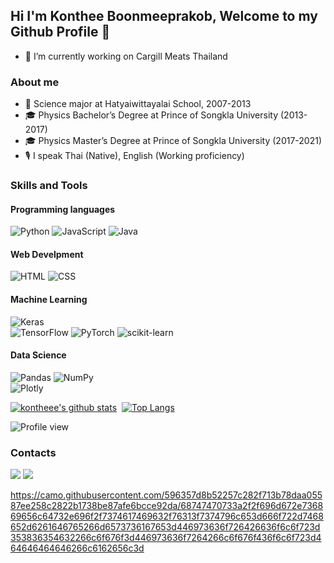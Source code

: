 ## Hi I'm Konthee Boonmeeprakob, Welcome to my Github Profile 👋
- 🔭 I’m currently working on Cargill Meats Thailand


### About me
- 🏫 Science major at	Hatyaiwittayalai School, 2007-2013
- 🎓 Physics Bachelor’s Degree at Prince of Songkla University (2013-2017)
- 🎓 Physics Master’s Degree at Prince of Songkla University (2017-2021)
- 🎙 I speak Thai (Native), English 󠁧󠁢󠁥󠁮(Working proficiency)


### Skills and Tools

#### Programming languages
![Python](https://img.shields.io/badge/python-3670A0?style=for-the-badge&logo=python&logoColor=ffdd54) 
![JavaScript](https://img.shields.io/badge/javascript-%23323330.svg?style=for-the-badge&logo=javascript&logoColor=%23F7DF1E) 
![Java](https://img.shields.io/badge/java-%23ED8B00.svg?style=for-the-badge&logo=java&logoColor=white)

#### Web Develpment
![HTML](https://img.shields.io/badge/HTML-3670A0?style=for-the-badge&logo=html5&logoColor=white)
![CSS](https://img.shields.io/badge/CSS-239120?&style=for-the-badge&logo=css3&logoColor=white)



#### Machine Learning
![Keras](https://img.shields.io/badge/Keras-%23D00000.svg?style=for-the-badge&logo=Keras&logoColor=white) 	
![TensorFlow](https://img.shields.io/badge/TensorFlow-%23FF6F00.svg?style=for-the-badge&logo=TensorFlow&logoColor=white) 
![PyTorch](https://img.shields.io/badge/PyTorch-%23EE4C2C.svg?style=for-the-badge&logo=PyTorch&logoColor=white) 
![scikit-learn](https://img.shields.io/badge/scikit--learn-%23F7931E.svg?style=for-the-badge&logo=scikit-learn&logoColor=white)

#### Data Science
![Pandas](https://img.shields.io/badge/pandas-%23150458.svg?style=for-the-badge&logo=pandas&logoColor=white) 
![NumPy](https://img.shields.io/badge/numpy-%23013243.svg?style=for-the-badge&logo=numpy&logoColor=white) 	
![Plotly](https://img.shields.io/badge/Plotly-%233F4F75.svg?style=for-the-badge&logo=plotly&logoColor=white)



[![kontheee's github stats](https://github-readme-stats.vercel.app/api?username=konthee&hide=stars&count_private=true&show_icons=true&theme=dracula)](https://github.com/anuraghazra/github-readme-stats)&nbsp;&nbsp;[![Top Langs](https://github-readme-stats.vercel.app/api/top-langs/?username=konthee&layout=compact&langs_count=6&theme=dracula)](https://github.com/konthee)



![Profile view](https://komarev.com/ghpvc/?username=Konthee)


### Contacts
 [<img src="https://img.shields.io/badge/facebook-%231877F2.svg?&style=for-the-badge&logo=facebook&logoColor=white">](https://www.facebook.com/konthee.b/)
 [<img src="https://img.shields.io/badge/youtube-%23E4405F.svg?&style=for-the-badge&logo=youtube&logoColor=white">](https://www.youtube.com/channel/UCZAaXMK69djubSXXjga37xA)


https://camo.githubusercontent.com/596357d8b52257c282f713b78daa05587ee258c2822b1738be87afe6bcce92da/68747470733a2f2f696d672e736869656c64732e696f2f7374617469632f76313f7374796c653d666f722d7468652d6261646765266d6573736167653d446973636f726426636f6c6f723d353836354632266c6f676f3d446973636f7264266c6f676f436f6c6f723d464646464646266c6162656c3d
<!--
**Konthee/Konthee** is a ✨ _special_ ✨ repository because its `README.md` (this file) appears on your GitHub profile.

Here are some ideas to get you started:

- 🔭 I’m currently working on ...
- 🌱 I’m currently learning ...
- 👯 I’m looking to collaborate on ...
- 🤔 I’m looking for help with ...
- 💬 Ask me about ...
- 📫 How to reach me: ...
- 😄 Pronouns: ...
- ⚡ Fun fact: ...
-->
